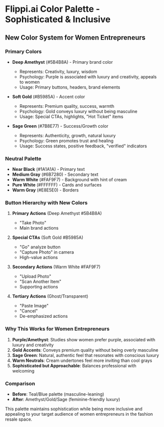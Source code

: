 # Flippi.ai Color Palette - Sophisticated & Inclusive

## New Color System for Women Entrepreneurs

### Primary Colors
- **Deep Amethyst** (#5B4B8A) - Primary brand color
  - Represents: Creativity, luxury, wisdom
  - Psychology: Purple is associated with luxury and creativity, appeals to women
  - Usage: Primary buttons, headers, brand elements

- **Soft Gold** (#B5985A) - Accent color
  - Represents: Premium quality, success, warmth
  - Psychology: Gold conveys luxury without being masculine
  - Usage: Special CTAs, highlights, "Hot Ticket" items

- **Sage Green** (#7B8E77) - Success/Growth color
  - Represents: Authenticity, growth, natural luxury
  - Psychology: Green promotes trust and healing
  - Usage: Success states, positive feedback, "verified" indicators

### Neutral Palette
- **Near Black** (#1A1A1A) - Primary text
- **Medium Gray** (#6B7280) - Secondary text
- **Warm White** (#FAF9F7) - Background with hint of cream
- **Pure White** (#FFFFFF) - Cards and surfaces
- **Warm Gray** (#E8E5E0) - Borders

### Button Hierarchy with New Colors
1. **Primary Actions** (Deep Amethyst #5B4B8A)
   - "Take Photo"
   - Main brand actions

2. **Special CTAs** (Soft Gold #B5985A)
   - "Go" analyze button
   - "Capture Photo" in camera
   - High-value actions

3. **Secondary Actions** (Warm White #FAF9F7)
   - "Upload Photo"
   - "Scan Another Item"
   - Supporting actions

4. **Tertiary Actions** (Ghost/Transparent)
   - "Paste Image"
   - "Cancel"
   - De-emphasized actions

### Why This Works for Women Entrepreneurs

1. **Purple/Amethyst**: Studies show women prefer purple, associated with luxury and creativity
2. **Gold Accents**: Conveys premium quality without being overly masculine
3. **Sage Green**: Natural, authentic feel that resonates with conscious luxury
4. **Warm Neutrals**: Cream undertones feel more inviting than cool grays
5. **Sophisticated but Approachable**: Balances professional with welcoming

### Comparison
- **Before**: Teal/Blue palette (masculine-leaning)
- **After**: Amethyst/Gold/Sage (feminine-friendly luxury)

This palette maintains sophistication while being more inclusive and appealing to your target audience of women entrepreneurs in the fashion resale space.